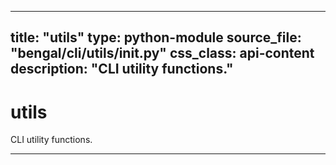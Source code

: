 
---
title: "utils"
type: python-module
source_file: "bengal/cli/utils/__init__.py"
css_class: api-content
description: "CLI utility functions."
---

# utils

CLI utility functions.

---
